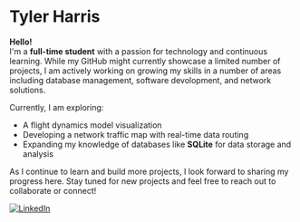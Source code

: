 # Tyler Harris

<!--
<svg width="300" height="120" viewBox="0 0 200 120">
  <text x="20" y="0" font-size="20" fill="white" font-family="Roboto">
    Hello
    <animate attributeName="y" from="-20" to="140" dur="4s" repeatCount="indefinite" />
  </text>
  <text x="60" y="0" font-size="20" fill="white" font-family="Playfair Display">
    Hola
    <animate attributeName="y" from="-20" to="140" dur="3.5s" repeatCount="indefinite" />
  </text>
  <text x="100" y="0" font-size="20" fill="white" font-family="Railway">
    Bonjour
    <animate attributeName="y" from="-20" to="140" dur="5s" repeatCount="indefinite" />
  </text>
  <text x="140" y="0" font-size="20" fill="white" font-family="EB Garamond">
    Hallo
    <animate attributeName="y" from="-20" to="140" dur="4.5s" repeatCount="indefinite" />
  </text>
  <text x="0" y="0" font-size="20" fill="white" font-family="Noto Sans Japanese">
    こんにちは
    <animate attributeName="y" from="-20" to="140" dur="6s" repeatCount="indefinite" />
  </text><text x="180" y="0" font-size="20" fill="white" font-family="Noto Sans Cyrillic">
    Привет
    <animate attributeName="y" from="-20" to="140" dur="7s" repeatCount="indefinite" />
  </text>
  </text><text x="70" y="0" font-size="20" fill="white" font-family="Cairo">
    مرحبا
    <animate attributeName="y" from="-20" to="140" dur="8s" repeatCount="indefinite" />
  </text>
</svg>
-->
**Hello!**  
I'm a **full-time student** with a passion for technology and continuous learning. While my GitHub might currently showcase a limited number of projects, I am actively working on growing my skills in a number of areas including database management, software devolopment, and network solutions.

Currently, I am exploring:
- A flight dynamics model visualization
- Developing a network traffic map with real-time data routing
- Expanding my knowledge of databases like **SQLite** for data storage and analysis

As I continue to learn and build more projects, I look forward to sharing my progress here. Stay tuned for new projects and feel free to reach out to collaborate or connect!

[![LinkedIn](https://img.shields.io/badge/LinkedIn-0077B5?style=for-the-badge&logo=linkedin&logoColor=white)](https://www.linkedin.com/in/tyler-harris-49455827b/)
<!--
**tharium/tharium** is a ✨ _special_ ✨ repository because its `README.md` (this file) appears on your GitHub profile.

Here are some ideas to get you started:

- 🔭 I’m currently working on ...
- 🌱 I’m currently learning ...
- 👯 I’m looking to collaborate on ...
- 🤔 I’m looking for help with ...
- 💬 Ask me about ...
- 📫 How to reach me: ...
- 😄 Pronouns: ...
- ⚡ Fun fact: ...
-->

